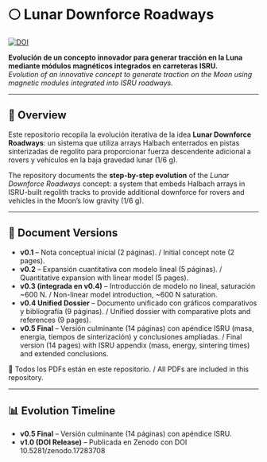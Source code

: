 # 🌕 Lunar Downforce Roadways

[![DOI](https://zenodo.org/badge/DOI/10.5281/zenodo.17283708.svg)](https://doi.org/10.5281/zenodo.17283708)


**Evolución de un concepto innovador para generar tracción en la Luna mediante módulos magnéticos integrados en carreteras ISRU.**  
*Evolution of an innovative concept to generate traction on the Moon using magnetic modules integrated into ISRU roadways.*

---

## 📖 Overview

Este repositorio recopila la evolución iterativa de la idea **Lunar Downforce Roadways**: un sistema que utiliza arrays Halbach enterrados en pistas sinterizadas de regolito para proporcionar fuerza descendente adicional a rovers y vehículos en la baja gravedad lunar (1/6 g).  

The repository documents the **step-by-step evolution** of the *Lunar Downforce Roadways* concept: a system that embeds Halbach arrays in ISRU-built regolith tracks to provide additional downforce for rovers and vehicles in the Moon’s low gravity (1/6 g).

---

## 📂 Document Versions

- **v0.1** – Nota conceptual inicial (2 páginas). / Initial concept note (2 pages).  
- **v0.2** – Expansión cuantitativa con modelo lineal (5 páginas). / Quantitative expansion with linear model (5 pages).  
- **v0.3 (integrada en v0.4)** – Introducción de modelo no lineal, saturación ~600 N. / Non-linear model introduction, ~600 N saturation.  
- **v0.4 Unified Dossier** – Documento unificado con gráficos comparativos y bibliografía (9 páginas). / Unified dossier with comparative plots and references (9 pages).  
- **v0.5 Final** – Versión culminante (14 páginas) con apéndice ISRU (masa, energía, tiempos de sinterización) y conclusiones ampliadas. / Final version (14 pages) with ISRU appendix (mass, energy, sintering times) and extended conclusions.  

📑 Todos los PDFs están en este repositorio. / All PDFs are included in this repository.

---

## 📊 Evolution Timeline

- **v0.5 Final** – Versión culminante (14 páginas) con apéndice ISRU.  
- **v1.0 (DOI Release)** – Publicada en Zenodo con DOI 10.5281/zenodo.17283708  


